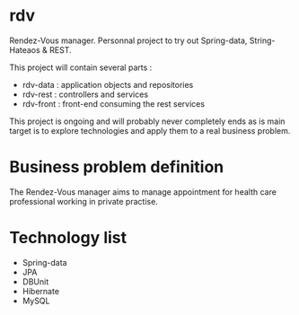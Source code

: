 rdv
===

Rendez-Vous manager. Personnal project to try out Spring-data, String-Hateaos & REST.

This project will contain several parts :

- rdv-data : application objects and repositories
- rdv-rest : controllers and services 
- rdv-front : front-end consuming the rest services

This project is ongoing and will probably never completely ends as is main target 
is to explore technologies and apply them to a real business problem.

Business problem definition
===

The Rendez-Vous manager aims to manage appointment for health care professional working in private practise.

Technology list
===
- Spring-data
- JPA
- DBUnit
- Hibernate
- MySQL
